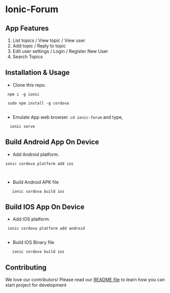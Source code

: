 # Ionic-Forum

## App Features
1. List topics / View topic / View user
2. Add topic / Reply to topic
3. Edit user settings / Login / Register New User
4. Search Topics

## Installation & Usage
* Clone this repo.

```
 npm i -g ionic
 
 sudo npm install -g cordova
 
 ```
* Emulate App web browser. `cd ionic-forum` and type,
```
  ionic serve
```

## Build Android App On Device

* Add Android platform.

```
ionic cordova platform add ios

 
 ```
* Build Android APK file
```
   ionic cordova build ios
```


## Build IOS App On Device

* Add IOS platform.

```
 ionic cordova platform add android
 
 ```
* Build IOS Binary file
```
   ionic cordova build ios
```

## <a name="contributing"></a>Contributing
We love our contributors! Please read our [README file](README.md) to learn how you can start project for development 
